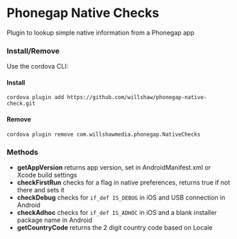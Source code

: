 Phonegap Native Checks
======================

Plugin to lookup simple native information from a Phonegap app

### Install/Remove

Use the cordova CLI:

#### Install

```cordova plugin add https://github.com/willshaw/phonegap-native-check.git```

#### Remove 

```cordova plugin remove com.willshawmedia.phonegap.NativeChecks```

### Methods

 - **getAppVersion** returns app version, set in AndroidManifest.xml or Xcode build settings
 - **checkFirstRun** checks for a flag in native preferences, returns true if not there and sets it
 - **checkDebug** checks for ```if_def IS_DEBUG``` in iOS and USB connection in Android
 - **checkAdhoc** checks for ```if_def IS_ADHOC``` in iOS and a blank installer package name in Android
 - **getCountryCode** returns the 2 digit country code based on Locale
